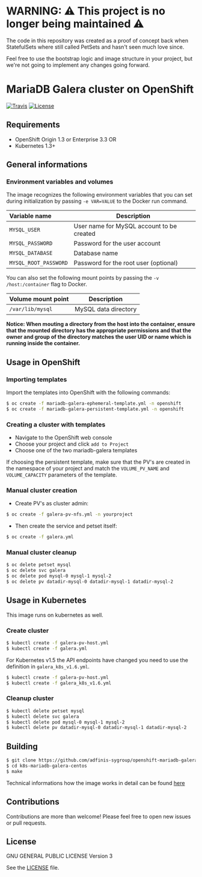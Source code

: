 # WARNING: :warning: This project is no longer being maintained :warning:

The code in this repository was created as a proof of concept back when
StatefulSets where still called PetSets and hasn't seen much love since. 

Feel free to use the bootstrap logic and image structure in your project, but
we're not going to implement any changes going forward.

# MariaDB Galera cluster on OpenShift


[![Travis](https://img.shields.io/travis/adfinis-sygroup/openshift-mariadb-galera.svg?style=flat-square)](https://travis-ci.org/adfinis-sygroup/openshift-mariadb-galera)
[![License](https://img.shields.io/github/license/adfinis-sygroup/openshift-mariadb-galera.svg?style=flat-square)](LICENSE)


## Requirements
- OpenShift Origin 1.3 or Enterprise 3.3 OR
- Kubernetes 1.3+


## General informations

### Environment variables and volumes

The image recognizes the following environment variables that you can set during
initialization by passing `-e VAR=VALUE` to the Docker run command.

|  Variable name         | Description                               |
| :--------------------- | ----------------------------------------- |
|  `MYSQL_USER`          | User name for MySQL account to be created |
|  `MYSQL_PASSWORD`      | Password for the user account             |
|  `MYSQL_DATABASE`      | Database name                             |
|  `MYSQL_ROOT_PASSWORD` | Password for the root user (optional)     |

You can also set the following mount points by passing the `-v /host:/container`
flag to Docker.

| Volume mount point       | Description          |
| :----------------------- | -------------------- |
|  `/var/lib/mysql`        | MySQL data directory |

**Notice: When mouting a directory from the host into the container,
ensure that the mounted directory has the appropriate permissions and
that the owner and group of the directory matches the user UID or name
which is running inside the container.**


## Usage in OpenShift

### Importing templates

Import the templates into OpenShift with the following commands:
```bash
$ oc create -f mariadb-galera-ephemeral-template.yml -n openshift
$ oc create -f mariadb-galera-persistent-template.yml -n openshift
```


### Creating a cluster with templates
- Navigate to the OpenShift web console
- Choose your project and click `add to Project`
- Choose one of the two mariadb-galera templates

If choosing the persistent template, make sure that the PV's are created in the
namespace of your project and match the `VOLUME_PV_NAME` and `VOLUME_CAPACITY`
parameters of the template.


### Manual cluster creation

- Create PV's as cluster admin:
```bash
$ oc create -f galera-pv-nfs.yml -n yourproject
```
- Then create the service and petset itself:
```bash
$ oc create -f galera.yml
```


### Manual cluster cleanup

```bash
$ oc delete petset mysql
$ oc delete svc galera
$ oc delete pod mysql-0 mysql-1 mysql-2
$ oc delete pv datadir-mysql-0 datadir-mysql-1 datadir-mysql-2
```


## Usage in Kubernetes

This image runs on kubernetes as well.

### Create cluster
```bash
$ kubectl create -f galera-pv-host.yml
$ kubectl create -f galera.yml
```

For Kubernetes v1.5 the API endpoints have changed you need to use the definition in `galera_k8s_v1.6.yml`.

```bash
$ kubectl create -f galera-pv-host.yml
$ kubectl create -f galera_k8s_v1.6.yml
```

### Cleanup cluster
```bash
$ kubectl delete petset mysql
$ kubectl delete svc galera
$ kubectl delete pod mysql-0 mysql-1 mysql-2
$ kubectl delete pv datadir-mysql-0 datadir-mysql-1 datadir-mysql-2
```


## Building
```bash
$ git clone https://github.com/adfinis-sygroup/openshift-mariadb-galera
$ cd k8s-mariadb-galera-centos
$ make
```
Technical informations how the image works in detail can be found
[here](k8s-mariadb-galera-centos/README.md)


## Contributions
Contributions are more than welcome! Please feel free to open new issues or
pull requests.


## License
GNU GENERAL PUBLIC LICENSE Version 3

See the [LICENSE](LICENSE) file.
